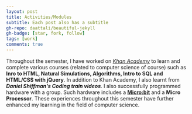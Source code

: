 ```yaml
---
layout: post
title: Activities/Modules
subtitle: Each post also has a subtitle
gh-repo: daattali/beautiful-jekyll
gh-badge: [star, fork, follow]
tags: [work]
comments: true
---
```


Throughout the semester, I have worked on _[Khan Academy](https://www.khanacademy.org/)_ to learn and complete various 
courses (related to computer science of course) such as **Inro to HTML, Natural Simulations, 
Algorithms, Intro to SQL and HTML/CSS with jQuery**. In addition to Khan Academy, I also
learnt from **_Daniel Shiffman's Coding train videos_**. I also successfully programmed hardware
with a group. Such hardware includes a **[Micro:bit](https://microbit.org/)** and a **Micro Processor**. These experiences 
throughout this semester have further enhanced my learning in the field of computer science.
